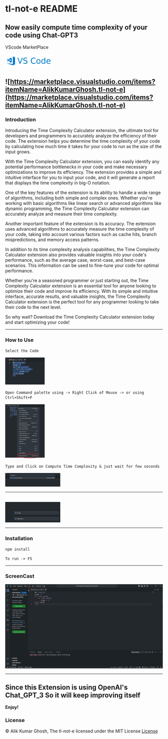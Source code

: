 # tl-not-e README

Now easily compute time complexity of your code using Chat-GPT3
 ---
VScode MarketPlace

<a href="https://marketplace.visualstudio.com/items?itemName=AlikKumarGhosh.tl-not-e"> <img  width="30%" height="30%" src="Screenshots/VSC Market.png"></img></a>

![https://marketplace.visualstudio.com/items?itemName=AlikKumarGhosh.tl-not-e](https://marketplace.visualstudio.com/items?itemName=AlikKumarGhosh.tl-not-e)
 ---
### Introduction

Introducing the Time Complexity Calculator extension, the ultimate tool for developers and programmers to accurately analyze the efficiency of their code. The extension helps you determine the time complexity of your code by calculating how much time it takes for your code to run as the size of the input grows.

With the Time Complexity Calculator extension, you can easily identify any potential performance bottlenecks in your code and make necessary optimizations to improve its efficiency. The extension provides a simple and intuitive interface for you to input your code, and it will generate a report that displays the time complexity in big-O notation.

One of the key features of the extension is its ability to handle a wide range of algorithms, including both simple and complex ones. Whether you're working with basic algorithms like linear search or advanced algorithms like dynamic programming, the Time Complexity Calculator extension can accurately analyze and measure their time complexity.

Another important feature of the extension is its accuracy. The extension uses advanced algorithms to accurately measure the time complexity of your code, taking into account various factors such as cache hits, branch mispredictions, and memory access patterns.

In addition to its time complexity analysis capabilities, the Time Complexity Calculator extension also provides valuable insights into your code's performance, such as the average case, worst-case, and best-case scenarios. This information can be used to fine-tune your code for optimal performance.

Whether you're a seasoned programmer or just starting out, the Time Complexity Calculator extension is an essential tool for anyone looking to optimize their code and improve its efficiency. With its simple and intuitive interface, accurate results, and valuable insights, the Time Complexity Calculator extension is the perfect tool for any programmer looking to take their code to the next level.

So why wait? Download the Time Complexity Calculator extension today and start optimizing your code!

 ---

### How to Use

```
Select the Code
```
 <img width="25%" height="25%" src="/Screenshots/Screenshot 1.png"></img>

```
Open Command palette using -> Right Click of Mouse -> or using Ctrl+Shift+P
```

 <img width="25%" height="25%" src="/Screenshots/Screenshot 2.png"></img>

```
Type and Click on Compute Time Complexity & just wait for few seconds
```
  <img width="35%" height="35%" src="/Screenshots/Screenshot 4.png"></img>
  <br>

---
  <br>
  <img width="35%" height="35%" src="/Screenshots/Screenshot 3.png"></img>

 ---
 
 
### Installation 

```
npm install 
```

```
To run -> F5 
```

 ---

 ### ScreenCast
 
  <img src="Screenshots/[Extension Development Host].gif"></img>
 
 ---

## Since this Extension is using OpenAI's Chat_GPT_3 So it will keep improving itself

**Enjoy!**

### License
 
 © Alik Kumar Ghosh, The tl-not-e licensed under the MIT License [License](https://github.com/Alik-Kumar-Ghosh/TL_not_E/blob/22f35e392287173f697b08bcda7570f37a689e70/LICENSE)
